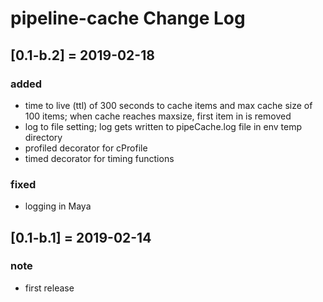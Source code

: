 # pipeline-cache Change Log

## [0.1-b.2] = 2019-02-18
### added
- time to live (ttl) of 300 seconds to cache items and max cache size of 100 items; when cache reaches maxsize, first item in is removed
- log to file setting; log gets written to pipeCache.log file in env temp directory
- profiled decorator for cProfile
- timed decorator for timing functions
### fixed
- logging in Maya

## [0.1-b.1] = 2019-02-14
### note
- first release